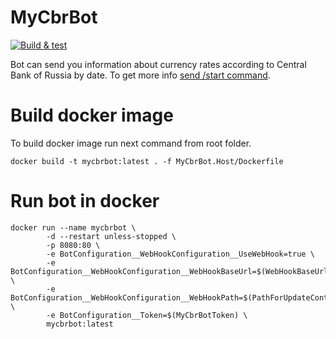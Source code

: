 MyCbrBot
=======

[![Build & test](https://github.com/nazarovsa/MyCbrBot/actions/workflows/dotnet.yml/badge.svg)](https://github.com/nazarovsa/MyCbrBot/actions/workflows/dotnet.yml)

Bot can send you information about currency rates according to Central Bank of Russia by date. To get more info [send /start command](https://t.me/MyCbr_Bot?start).

Build docker image
=======

To build docker image run next command from root folder.
```
docker build -t mycbrbot:latest . -f MyCbrBot.Host/Dockerfile
```

Run bot in docker
=======

```
docker run --name mycbrbot \
        -d --restart unless-stopped \
        -p 8080:80 \
        -e BotConfiguration__WebHookConfiguration__UseWebHook=true \
        -e BotConfiguration__WebHookConfiguration__WebHookBaseUrl=$(WebHookBaseUrl) \
        -e BotConfiguration__WebHookConfiguration__WebHookPath=$(PathForUpdateController) \
        -e BotConfiguration__Token=$(MyCbrBotToken) \
        mycbrbot:latest
```
